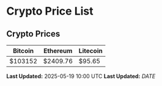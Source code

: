 # Crypto Price List

## Crypto Prices
| Bitcoin | Ethereum | Litecoin |
| ------- | -------- | -------- |
| $103152 | $2409.76 | $95.65 |
**Last Updated:** 2025-05-19 10:00 UTC
**Last Updated:** $DATE$
